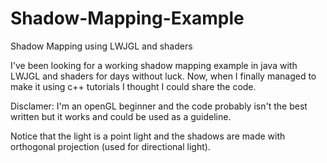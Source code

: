 Shadow-Mapping-Example
======================

Shadow Mapping using LWJGL and shaders

I've been looking for a working shadow mapping example in java with LWJGL and shaders for days without luck. 
Now, when I finally managed to make it using c++ tutorials I thought I could share the code.

Disclamer: I'm an openGL beginner and the code probably isn't the best written but it works and could be used as a guideline.

Notice that the light is a point light and the shadows are made with orthogonal projection (used for directional light).
